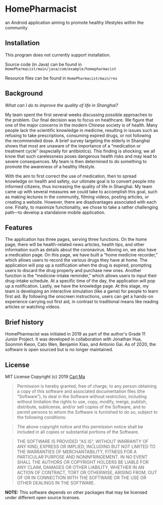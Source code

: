 # HomePharmacist
an Android application aiming to promote healthy lifestyles within the community

## Installation
This program does not currently support installation.

Source code (in Java) can be found in `HomePharmacist/main/java/com/example/homepharmacist`

Resource files can be found in `HomePharmacist/main/res`

## Background
*What can I do to improve the quality of life in Shanghai?*

My team spent the first several weeks discussing possible approaches to the problem. Our final decision was to focus on healthcare. We figure that one of the major concerns in the modern Chinese society is of health. Many people lack the scientific knowledge in medicine, resulting in issues such as refusing to take prescriptions, consuming expired drugs, or not following the recommended dose. A brief survey targeting the elderly in Shanghai shows that most are unaware of the importance of a “medication or treatment cycle” (especially for antibiotics). This finding is shocking; we all know that such carelessness poses dangerous health risks and may lead to severe consequences. My team is then determined to do something to promote the awareness of a healthy lifestyle.

With the aim to first correct the use of medication, then to spread knowledge on health and safety, our ultimate goal is to convert people into informed citizens, thus increasing the quality of life in Shanghai. My team came up with several measures we could take to accomplish this goal, such as making lectures in the community, filming videos, posting articles, or creating a website. However, there are disadvantages associated with each one. Finally, to maximize functionality, we chose to take a rather challenging path—to develop a standalone mobile application.

## Features
The application has three pages, serving three functions. On the home page, there will be health-related news articles, health tips, and other information such as details about the coronavirus. Moving on, we also have a medication page. On this page, we have built a “home medicine recorder,” which allows users to record the various drugs they have at home. The application will pop up a notification when the drug is expired, prompting users to discard the drug properly and purchase new ones. Another function is the “medicine-intake reminder,” which allows users to input their drug-intake schedule. At a specific time of the day, the application will pop up a notification. Lastly, we have the knowledge page. At this stage, my team is developing an interactive simulation (like a game) for people to learn first aid. By following the onscreen instructions, users can get a hands-on experience carrying out first aid, in contrast to traditional means like reading articles or watching videos.

## Brief history
HomePharmacist was initiated in 2019 as part of the author's Grade 11 Junior Project. It was developed in collaboration with Jonathan Hua, Soonmin Kwon, Cato Wen, Benjamin Xiao, and Antonio Gai. As of 2020, the software is open sourced but is no longer maintained.

## License

MIT License
Copyright (c) 2019 [Carl Ma](https://github.com/macarl08)

> Permission is hereby granted, free of charge, to any person obtaining a copy
> of this software and associated documentation files (the "Software"), to deal
> in the Software without restriction, including without limitation the rights
> to use, copy, modify, merge, publish, distribute, sublicense, and/or sell
> copies of the Software, and to permit persons to whom the Software is
> furnished to do so, subject to the following conditions:

> The above copyright notice and this permission notice shall be included in all
> copies or substantial portions of the Software.

> THE SOFTWARE IS PROVIDED "AS IS", WITHOUT WARRANTY OF ANY KIND, EXPRESS OR
> IMPLIED, INCLUDING BUT NOT LIMITED TO THE WARRANTIES OF MERCHANTABILITY,
> FITNESS FOR A PARTICULAR PURPOSE AND NONINFRINGEMENT. IN NO EVENT SHALL THE
> AUTHORS OR COPYRIGHT HOLDERS BE LIABLE FOR ANY CLAIM, DAMAGES OR OTHER
> LIABILITY, WHETHER IN AN ACTION OF CONTRACT, TORT OR OTHERWISE, ARISING FROM,
> OUT OF OR IN CONNECTION WITH THE SOFTWARE OR THE USE OR OTHER DEALINGS IN THE
> SOFTWARE.

**NOTE:** This software depends on other packages that may be licensed under different open source licenses.
